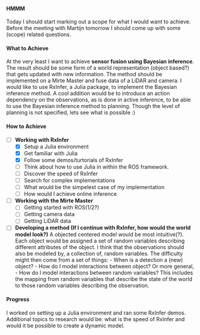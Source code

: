 #### HMMM
Today I should start marking out a scope for what I would want to achieve. Before the meeting with Martijn tomorrow I should come up with some (scope) related questions. 
#### What to Achieve
At the very least I want to achieve **sensor fusion using Bayesian inference**. The result should be some form of a world representation (object based?) that gets updated with new information. The method should be implemented on a Mirte Master and fuse data of a LiDAR and camera. I would like to use RxInfer, a Julia package, to implement the Bayesian inference method.  A cool addition would be to introduce an action dependency on the observations, as is done in active inference, to be able to use the Bayesian inference method to planning. Though the level of planning is not specified, lets see what is possible :)
#### How to Achieve
- [ ] **Working with RxInfer**
	- [x] Setup a Julia environment
	- [x] Get familiar with Julia
	- [x] Follow some demos/turtorials of RxInfer
	- [ ] Think about how to use Julia in within the ROS framework.
	- [ ] Discover the speed of RxInfer
	- [ ] Search for complex implementations
	- [ ] What would be the simpelest case of my implementation
	- [ ] How would I achieve online inference
- [ ] **Working with the Mirte Master**
	- [ ] Getting started with ROS(1/2?) 
	- [ ] Getting camera data
	- [ ] Getting LiDAR data
- [ ] **Developing a method (If I continue with RxInfer, how would the world model look?)**
	A objected centered model would be most intuitive(?). Each object would be assigned a set of random variables describing different attributes of the object. I think that the observations should also be modeled by, a collection of, random variables. The difficulty might then come from a set of things:
		- When is a detection a (new) object?
		- How do I model interactions between object? Or more general,
		- How do I model interactions between random variables? This includes the mapping from random variables that describe the state of the world to those random variables describing the observation. 
#### Progress 
I worked on setting up a Julia environment and ran some RxInfer demos. Additional topics to research would be: what is the speed of RxInfer and would it be possible to create a dynamic model. 